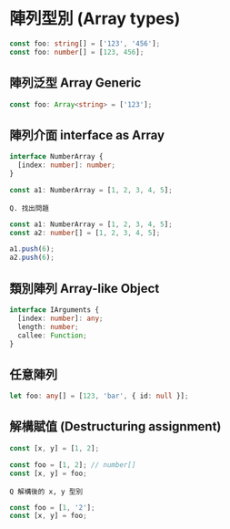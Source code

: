 # 陣列型別 (Array types)

```ts
const foo: string[] = ['123', '456'];
const foo: number[] = [123, 456];
```

## 陣列泛型 Array Generic

```ts
const foo: Array<string> = ['123'];
```

## 陣列介面 interface as Array

```ts
interface NumberArray {
  [index: number]: number;
}

const a1: NumberArray = [1, 2, 3, 4, 5];
```

`Q. 找出問題`

```ts
const a1: NumberArray = [1, 2, 3, 4, 5];
const a2: number[] = [1, 2, 3, 4, 5];

a1.push(6);
a2.push(6);
```

## 類別陣列 Array-like Object

```ts
interface IArguments {
  [index: number]: any;
  length: number;
  callee: Function;
}
```

## 任意陣列

```ts
let foo: any[] = [123, 'bar', { id: null }];
```

## 解構賦值 (Destructuring assignment)

```ts
const [x, y] = [1, 2];
```

```ts
const foo = [1, 2]; // number[]
const [x, y] = foo;
```

`Q 解構後的 x, y 型別`

```ts
const foo = [1, '2'];
const [x, y] = foo;
```